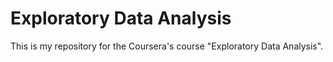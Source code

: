 # Exploratory Data Analysis

This is my repository for the Coursera's course "Exploratory Data Analysis". 


